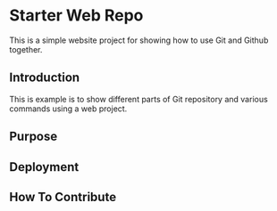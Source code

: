 # Starter Web Repo

This is a simple website project for showing how to use Git and Github together.

## Introduction

This is example is to show different parts of Git repository and various commands using a web project.

## Purpose

## Deployment

## How To Contribute

